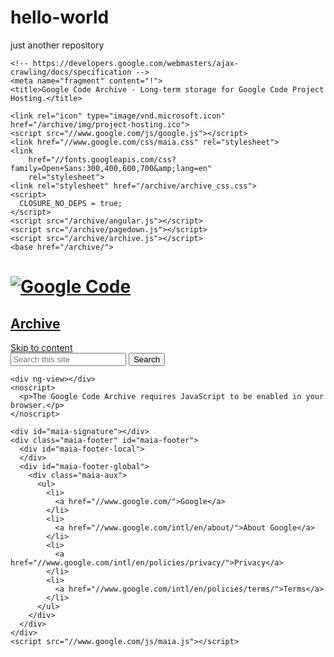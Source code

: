 # hello-world
just another repository
<!DOCTYPE html>
<html class="google" lang="en" ng-app="codesiteArchive.application">

  <head>
    <meta charset="utf-8">
    <meta content="initial-scale=1, minimum-scale=1, width=device-width" name="viewport">

    <!-- https://developers.google.com/webmasters/ajax-crawling/docs/specification -->
    <meta name="fragment" content="!">
    <title>Google Code Archive - Long-term storage for Google Code Project Hosting.</title>

    <link rel="icon" type="image/vnd.microsoft.icon" href="/archive/img/project-hosting.ico">
    <script src="//www.google.com/js/google.js"></script>
    <link href="//www.google.com/css/maia.css" rel="stylesheet">
    <link
        href="//fonts.googleapis.com/css?family=Open+Sans:300,400,600,700&amp;lang=en"
        rel="stylesheet">
    <link rel="stylesheet" href="/archive/archive_css.css">
    <script>
      CLOSURE_NO_DEPS = true;
    </script>
    <script src="/archive/angular.js"></script>
    <script src="/archive/pagedown.js"></script>
    <script src="/archive/archive.js"></script>
    <base href="/archive/">
  </head>

  <body>
    <div class="maia-header" id="maia-header" role="banner">
      <div class="maia-aux">
        <a href="/archive/">
          <h1>
            <img alt="Google" src="//www.google.com/images/branding/googlelogo/1x/googlelogo_color_116x41dp.png"> Code</a>
          </h1>
        </a>
        <a href="/archive/">
          <h2>Archive</h2>
        </a>
        <a class="maia-teleport" href="#content">Skip to content</a>
        <div class="maia-util">
          <form action="/archive/search" class="maia-search">
            <input name="q" placeholder="Search this site" type="text">
            <button class="maia-button">
              <span class="maia-search-icon">Search</span>
            </button>
          </form>
        </div>
      </div>
    </div>

    <div ng-view></div>
    <noscript>
      <p>The Google Code Archive requires JavaScript to be enabled in your browser.</p>
    </noscript>

    <div id="maia-signature"></div>
    <div class="maia-footer" id="maia-footer">
      <div id="maia-footer-local">
      </div>
      <div id="maia-footer-global">
        <div class="maia-aux">
          <ul>
            <li>
              <a href="//www.google.com/">Google</a>
            </li>
            <li>
              <a href="//www.google.com/intl/en/about/">About Google</a>
            </li>
            <li>
              <a href="//www.google.com/intl/en/policies/privacy/">Privacy</a>
            </li>
            <li>
              <a href="//www.google.com/intl/en/policies/terms/">Terms</a>
            </li>
          </ul>
        </div>
      </div>
    </div>
    <script src="//www.google.com/js/maia.js"></script>
  </body>

</html>
